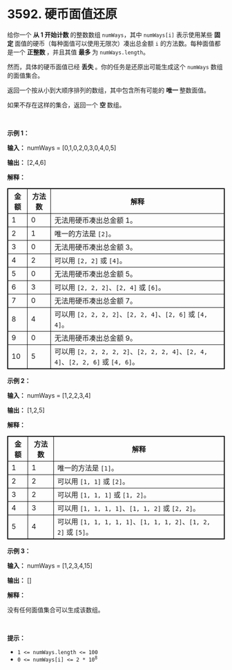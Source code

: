 # 3592. 硬币面值还原 

<p>给你一个&nbsp;<strong>从 1 开始计数&nbsp;</strong>的整数数组 <code>numWays</code>，其中 <code>numWays[i]</code> 表示使用某些&nbsp;<strong>固定&nbsp;</strong>面值的硬币（每种面值可以使用无限次）凑出总金额 <code>i</code> 的方法数。每种面值都是一个&nbsp;<strong>正整数&nbsp;</strong>，并且其值&nbsp;<strong>最多&nbsp;</strong>为 <code>numWays.length</code>。</p>

<p>然而，具体的硬币面值已经&nbsp;<strong>丢失&nbsp;</strong>。你的任务是还原出可能生成这个 <code>numWays</code> 数组的面值集合。</p>

<p>返回一个按从小到大顺序排列的数组，其中包含所有可能的&nbsp;<strong>唯一&nbsp;</strong>整数面值。</p>

<p>如果不存在这样的集合，返回一个&nbsp;<strong>空&nbsp;</strong>数组。</p>

<p>&nbsp;</p>

<p><strong class="example">示例 1：</strong></p>

<div class="example-block">
<p><strong>输入：</strong> <span class="example-io">numWays = [0,1,0,2,0,3,0,4,0,5]</span></p>

<p><strong>输出：</strong> <span class="example-io">[2,4,6]</span></p>

<p><strong>解释：</strong></p>

<table style="border: 1px solid black;">
	<tbody>
		<tr>
			<th style="border: 1px solid black;">金额</th>
			<th style="border: 1px solid black;">方法数</th>
			<th style="border: 1px solid black;">解释</th>
		</tr>
		<tr>
			<td style="border: 1px solid black;">1</td>
			<td style="border: 1px solid black;">0</td>
			<td style="border: 1px solid black;">无法用硬币凑出总金额 1。</td>
		</tr>
		<tr>
			<td style="border: 1px solid black;">2</td>
			<td style="border: 1px solid black;">1</td>
			<td style="border: 1px solid black;">唯一的方法是 <code>[2]</code>。</td>
		</tr>
		<tr>
			<td style="border: 1px solid black;">3</td>
			<td style="border: 1px solid black;">0</td>
			<td style="border: 1px solid black;">无法用硬币凑出总金额 3。</td>
		</tr>
		<tr>
			<td style="border: 1px solid black;">4</td>
			<td style="border: 1px solid black;">2</td>
			<td style="border: 1px solid black;">可以用 <code>[2, 2]</code> 或 <code>[4]</code>。</td>
		</tr>
		<tr>
			<td style="border: 1px solid black;">5</td>
			<td style="border: 1px solid black;">0</td>
			<td style="border: 1px solid black;">无法用硬币凑出总金额 5。</td>
		</tr>
		<tr>
			<td style="border: 1px solid black;">6</td>
			<td style="border: 1px solid black;">3</td>
			<td style="border: 1px solid black;">可以用 <code>[2, 2, 2]</code>、<code>[2, 4]</code> 或 <code>[6]</code>。</td>
		</tr>
		<tr>
			<td style="border: 1px solid black;">7</td>
			<td style="border: 1px solid black;">0</td>
			<td style="border: 1px solid black;">无法用硬币凑出总金额 7。</td>
		</tr>
		<tr>
			<td style="border: 1px solid black;">8</td>
			<td style="border: 1px solid black;">4</td>
			<td style="border: 1px solid black;">可以用 <code>[2, 2, 2, 2]</code>、<code>[2, 2, 4]</code>、<code>[2, 6]</code> 或 <code>[4, 4]</code>。</td>
		</tr>
		<tr>
			<td style="border: 1px solid black;">9</td>
			<td style="border: 1px solid black;">0</td>
			<td style="border: 1px solid black;">无法用硬币凑出总金额 9。</td>
		</tr>
		<tr>
			<td style="border: 1px solid black;">10</td>
			<td style="border: 1px solid black;">5</td>
			<td style="border: 1px solid black;">可以用 <code>[2, 2, 2, 2, 2]</code>、<code>[2, 2, 2, 4]</code>、<code>[2, 4, 4]</code>、<code>[2, 2, 6]</code> 或 <code>[4, 6]</code>。</td>
		</tr>
	</tbody>
</table>
</div>

<p><strong class="example">示例 2：</strong></p>

<div class="example-block">
<p><strong>输入：</strong> <span class="example-io">numWays = [1,2,2,3,4]</span></p>

<p><strong>输出：</strong> <span class="example-io">[1,2,5]</span></p>

<p><strong>解释：</strong></p>

<table style="border: 1px solid black;">
	<tbody>
		<tr>
			<th style="border: 1px solid black;">金额</th>
			<th style="border: 1px solid black;">方法数</th>
			<th style="border: 1px solid black;">解释</th>
		</tr>
		<tr>
			<td style="border: 1px solid black;">1</td>
			<td style="border: 1px solid black;">1</td>
			<td style="border: 1px solid black;">唯一的方法是 <code>[1]</code>。</td>
		</tr>
		<tr>
			<td style="border: 1px solid black;">2</td>
			<td style="border: 1px solid black;">2</td>
			<td style="border: 1px solid black;">可以用 <code>[1, 1]</code> 或 <code>[2]</code>。</td>
		</tr>
		<tr>
			<td style="border: 1px solid black;">3</td>
			<td style="border: 1px solid black;">2</td>
			<td style="border: 1px solid black;">可以用 <code>[1, 1, 1]</code> 或 <code>[1, 2]</code>。</td>
		</tr>
		<tr>
			<td style="border: 1px solid black;">4</td>
			<td style="border: 1px solid black;">3</td>
			<td style="border: 1px solid black;">可以用 <code>[1, 1, 1, 1]</code>、<code>[1, 1, 2]</code> 或 <code>[2, 2]</code>。</td>
		</tr>
		<tr>
			<td style="border: 1px solid black;">5</td>
			<td style="border: 1px solid black;">4</td>
			<td style="border: 1px solid black;">可以用 <code>[1, 1, 1, 1, 1]</code>、<code>[1, 1, 1, 2]</code>、<code>[1, 2, 2]</code> 或 <code>[5]</code>。</td>
		</tr>
	</tbody>
</table>
</div>

<p><strong class="example">示例 3：</strong></p>

<div class="example-block">
<p><strong>输入：</strong> <span class="example-io">numWays = [1,2,3,4,15]</span></p>

<p><strong>输出：</strong> <span class="example-io">[]</span></p>

<p><strong>解释：</strong></p>

<p>没有任何面值集合可以生成该数组。</p>
</div>

<p>&nbsp;</p>

<p><strong>提示：</strong></p>

<ul>
	<li><code>1 &lt;= numWays.length &lt;= 100</code></li>
	<li><code>0 &lt;= numWays[i] &lt;= 2 * 10<sup>8</sup></code></li>
</ul>
